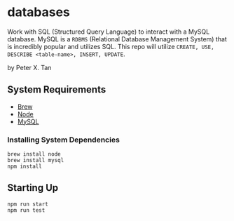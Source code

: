 # databases
Work with SQL (Structured Query Language) to interact with a MySQL database. MySQL is a `RDBMS` (Relational Database Management System) that is incredibly popular and utilizes SQL. This repo will utilize `CREATE, USE, DESCRIBE <table-name>, INSERT, UPDATE`.

by Peter X. Tan

## System Requirements

- [Brew](https://brew.sh/)
- [Node](https://nodejs.org/en/)
- [MySQL](https://www.mysql.com/)


### Installing System Dependencies

```
brew install node
brew install mysql
npm install
```
## Starting Up

```
npm run start
npm run test
```
